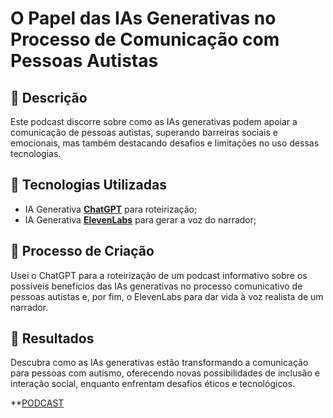 # O Papel das IAs Generativas no Processo de Comunicação com Pessoas Autistas

## 📒 Descrição
Este podcast discorre sobre como as IAs generativas podem apoiar a comunicação de pessoas autistas, superando barreiras sociais e emocionais, mas também destacando desafios e limitações no uso dessas tecnologias.

## 🤖 Tecnologias Utilizadas
- IA Generativa **[ChatGPT](https://chat.openai.com)** para roteirização;
- IA Generativa **[ElevenLabs](https://elevenlabs.io/)** para gerar a voz do narrador;

## 🧐 Processo de Criação
Usei o ChatGPT para a roteirização de um podcast informativo sobre os possíveis benefícios das IAs generativas no processo comunicativo de pessoas autistas e, por fim, o ElevenLabs para dar vida à voz realista de um narrador.

## 🚀 Resultados
Descubra como as IAs generativas estão transformando a comunicação para pessoas com autismo, oferecendo novas possibilidades de inclusão e interação social, enquanto enfrentam desafios éticos e tecnológicos.

**[PODCAST](https://github.com/user-attachments/assets/79ed63ee-519f-4d05-8ce9-f688ce0fb6b3)
